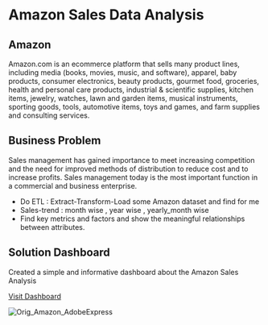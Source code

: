 <h1>Amazon Sales Data Analysis</h1>
<h2>Amazon</h2>
<p>Amazon.com is an ecommerce platform that sells many product lines, 
including media (books, movies, music, and software), apparel, baby products,
consumer electronics, beauty products, gourmet food, groceries, health and 
personal care products, industrial & scientific supplies, kitchen items, 
jewelry, watches, lawn and garden items, musical instruments, sporting goods, 
tools, automotive items, toys and games, and farm supplies and consulting 
services.</p>
<h2>Business Problem</h2>
<p>Sales management has gained importance to meet increasing competition and 
the need for improved methods of distribution to reduce cost and to increase 
profits. Sales management today is the most important function in a 
commercial and business enterprise.</p>
<ul>
    <li>Do ETL : Extract-Transform-Load some Amazon dataset and find for me</li>
    <li>Sales-trend : month wise , year wise , yearly_month wise</li>
    <li>Find key metrics and factors and show the meaningful relationships between attributes.</li>
</ul>
<h2>Solution Dashboard</h2>
<p>Created a simple and informative dashboard about the Amazon Sales Analysis</p>
<a href="https://app.powerbi.com/viewr=eyJrIjoiNmRlMDg1NTktNWQxNy00YTQxLWJmNmYtODY2NmU2NDM0NGYyIiwidCI6ImRmODY3OWNkLWE4MGUtNDVkOC05OWFjLWM4M2VkN2ZmOTVhMCJ9&pageName=ReportSectionaed43aaac5d19943ebec">Visit Dashboard</a>


![Orig_Amazon_AdobeExpress](https://user-images.githubusercontent.com/61074737/235470551-6d3ba626-914b-4745-a207-5ffcb41be1b0.gif)

